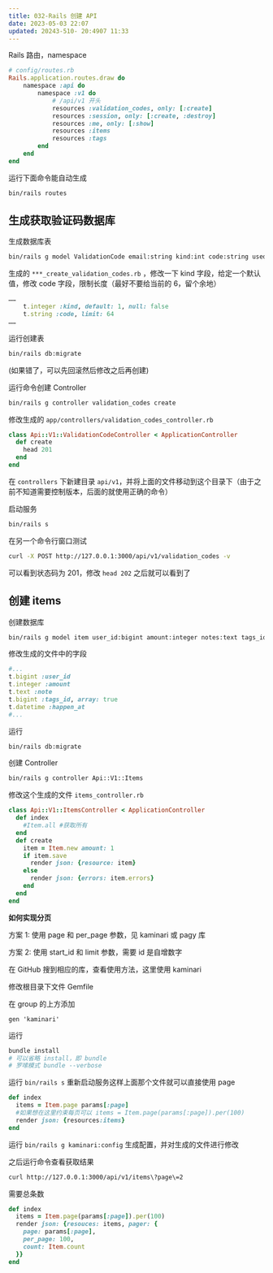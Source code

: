 ```yaml
---
title: 032-Rails 创建 API
date: 2023-05-03 22:07
updated: 20243-510- 20:4907 11:33
---
```


Rails 路由，namespace

```rb
# config/routes.rb
Rails.application.routes.draw do
	namespace :api do
		namespace :v1 do
			# /api/v1 开头
			resources :validation_codes, only: [:create]
			resources :session, only: [:create, :destroy]
			resources :me, only: [:show]
			resources :items
			resources :tags
		end
	end
end
```

运行下面命令能自动生成

```sh
bin/rails routes
```

## 生成获取验证码数据库

生成数据库表

```sh
bin/rails g model ValidationCode email:string kind:int code:string used:bool used_at: datetime
```

生成的 `***_create_validation_codes.rb` ，修改一下 kind 字段，给定一个默认值，修改 code 字段，限制长度（最好不要给当前的 6，留个余地）

```rb
……
	t.integer :kind, default: 1, null: false
	t.string :code, limit: 64
……
```

运行创建表

```sh
bin/rails db:migrate
```

(如果错了，可以先回滚然后修改之后再创建)

运行命令创建 Controller

```sh
bin/rails g controller validation_codes create
```

修改生成的 `app/controllers/validation_codes_controller.rb`

```rb
class Api::V1::ValidationCodeController < ApplicationController
  def create
    head 201
  end
end
```

在 `controllers` 下新建目录 `api/v1`，并将上面的文件移动到这个目录下（由于之前不知道需要控制版本，后面的就使用正确的命令）

启动服务

```sh
bin/rails s
```

在另一个命令行窗口测试

```sh
curl -X POST http://127.0.0.1:3000/api/v1/validation_codes -v
```

可以看到状态码为 201，修改 `head 202` 之后就可以看到了

## 创建 items

创建数据库

```sh
bin/rails g model item user_id:bigint amount:integer notes:text tags_id:bigint happen_at:datetime 
```

修改生成的文件中的字段

```rb
#...
t.bigint :user_id
t.integer :amount
t.text :note
t.bigint :tags_id, array: true
t.datetime :happen_at
#...
```

运行

```sh
bin/rails db:migrate
```

创建 Controller

```sh
bin/rails g controller Api::V1::Items
```

修改这个生成的文件 `items_controller.rb`

```rb
class Api::V1::ItemsController < ApplicationController
  def index
    #Item.all #获取所有
  end
  def create
    item = Item.new amount: 1
    if item.save
      render json: {resource: item}
    else
      render json: {errors: item.errors}
    end
  end
end
```

**如何实现分页**

方案 1: 使用 page 和 per_page 参数，见 kaminari 或 pagy 库

方案 2: 使用 start_id 和 limit 参数，需要 id 是自增数字

在 GitHub 搜到相应的库，查看使用方法，这里使用 kaminari

修改根目录下文件 Gemfile

在 group 的上方添加

```
gen 'kaminari'
```

运行

```sh
bundle install
# 可以省略 install，即 bundle
# 罗嗦模式 bundle --verbose
```

运行 `bin/rails s` 重新启动服务这样上面那个文件就可以直接使用 page

```rb
def index
  items = Item.page params[:page]
  #如果想在这里约束每页可以 items = Item.page(params[:page]).per(100)
  render json: {resources:items}
end
```

运行 `bin/rails g kaminari:config` 生成配置，并对生成的文件进行修改

之后运行命令查看获取结果

```sh
curl http://127.0.0.1:3000/api/v1/items\?page\=2
```

需要总条数

```rb
def index
  items = Item.page(params[:page]).per(100)
  render json: {resouces: items, pager: {
    page: params[:page],
    per_page: 100,
    count: Item.count
  }}
end
```
